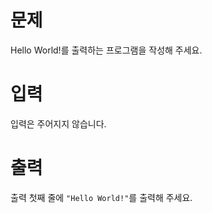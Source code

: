 # 문제

Hello World!를 출력하는 프로그램을 작성해 주세요.

# 입력

입력은 주어지지 않습니다.

# 출력

출력 첫째 줄에 `"Hello World!"`를 출력해 주세요.
